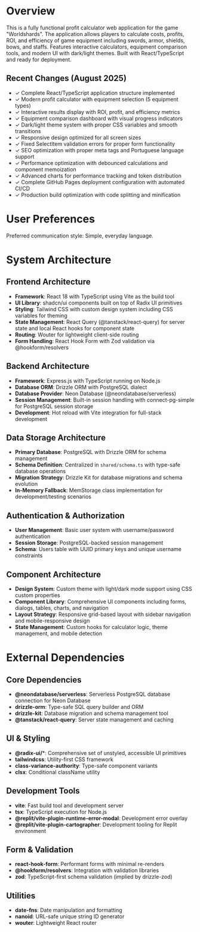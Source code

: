 # Overview

This is a fully functional profit calculator web application for the game "Worldshards". The application allows players to calculate costs, profits, ROI, and efficiency of game equipment including swords, armor, shields, bows, and staffs. Features interactive calculators, equipment comparison tools, and modern UI with dark/light themes. Built with React/TypeScript and ready for deployment.

## Recent Changes (August 2025)
- ✓ Complete React/TypeScript application structure implemented
- ✓ Modern profit calculator with equipment selection (5 equipment types)
- ✓ Interactive results display with ROI, profit, and efficiency metrics
- ✓ Equipment comparison dashboard with visual progress indicators  
- ✓ Dark/light theme system with proper CSS variables and smooth transitions
- ✓ Responsive design optimized for all screen sizes
- ✓ Fixed SelectItem validation errors for proper form functionality
- ✓ SEO optimization with proper meta tags and Portuguese language support
- ✓ Performance optimization with debounced calculations and component memoization
- ✓ Advanced charts for performance tracking and token distribution
- ✓ Complete GitHub Pages deployment configuration with automated CI/CD
- ✓ Production build optimization with code splitting and minification

# User Preferences

Preferred communication style: Simple, everyday language.

# System Architecture

## Frontend Architecture
- **Framework**: React 18 with TypeScript using Vite as the build tool
- **UI Library**: shadcn/ui components built on top of Radix UI primitives
- **Styling**: Tailwind CSS with custom design system including CSS variables for theming
- **State Management**: React Query (@tanstack/react-query) for server state and local React hooks for component state
- **Routing**: Wouter for lightweight client-side routing
- **Form Handling**: React Hook Form with Zod validation via @hookform/resolvers

## Backend Architecture
- **Framework**: Express.js with TypeScript running on Node.js
- **Database ORM**: Drizzle ORM with PostgreSQL dialect
- **Database Provider**: Neon Database (@neondatabase/serverless)
- **Session Management**: Built-in session handling with connect-pg-simple for PostgreSQL session storage
- **Development**: Hot reload with Vite integration for full-stack development

## Data Storage Architecture
- **Primary Database**: PostgreSQL with Drizzle ORM for schema management
- **Schema Definition**: Centralized in `shared/schema.ts` with type-safe database operations
- **Migration Strategy**: Drizzle Kit for database migrations and schema evolution
- **In-Memory Fallback**: MemStorage class implementation for development/testing scenarios

## Authentication & Authorization
- **User Management**: Basic user system with username/password authentication
- **Session Storage**: PostgreSQL-backed session management
- **Schema**: Users table with UUID primary keys and unique username constraints

## Component Architecture
- **Design System**: Custom theme with light/dark mode support using CSS custom properties
- **Component Library**: Comprehensive UI components including forms, dialogs, tables, charts, and navigation
- **Layout Strategy**: Responsive grid-based layout with sidebar navigation and mobile-responsive design
- **State Management**: Custom hooks for calculator logic, theme management, and mobile detection

# External Dependencies

## Core Dependencies
- **@neondatabase/serverless**: Serverless PostgreSQL database connection for Neon Database
- **drizzle-orm**: Type-safe SQL query builder and ORM
- **drizzle-kit**: Database migration and schema management tool
- **@tanstack/react-query**: Server state management and caching

## UI & Styling
- **@radix-ui/***: Comprehensive set of unstyled, accessible UI primitives
- **tailwindcss**: Utility-first CSS framework
- **class-variance-authority**: Type-safe component variants
- **clsx**: Conditional className utility

## Development Tools
- **vite**: Fast build tool and development server
- **tsx**: TypeScript execution for Node.js
- **@replit/vite-plugin-runtime-error-modal**: Development error overlay
- **@replit/vite-plugin-cartographer**: Development tooling for Replit environment

## Form & Validation
- **react-hook-form**: Performant forms with minimal re-renders
- **@hookform/resolvers**: Integration with validation libraries
- **zod**: TypeScript-first schema validation (implied by drizzle-zod)

## Utilities
- **date-fns**: Date manipulation and formatting
- **nanoid**: URL-safe unique string ID generator
- **wouter**: Lightweight React router